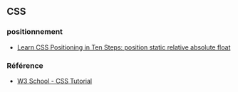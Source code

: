 ## CSS

### positionnement
- [Learn CSS Positioning in Ten Steps: position static relative absolute float](http://www.barelyfitz.com/screencast/html-training/css/positioning/)

### Référence
- [W3 School - CSS Tutorial](https://www.w3schools.com/css/default.asp)

